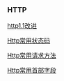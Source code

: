 ### HTTP
[http1.1改进](https://ws1.sinaimg.cn/large/0060ZzrAgy1gajdtlxw7rj30ix0a2782.jpg)

[Http常用状态码](https://ws1.sinaimg.cn/large/0060ZzrAgy1gaje1oel46j30jx0ej7b5.jpg)

[Http常用请求方法](https://ws1.sinaimg.cn/large/0060ZzrAgy1gaje2uxpd1j30jl09xq7z.jpg)

[Http常用首部字段](https://ws1.sinaimg.cn/large/0060ZzrAgy1gaje3t0dnsj30kb0e2jy7.jpg)